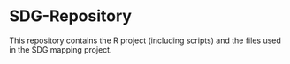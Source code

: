 # SDG-Repository
This repository contains the R project (including scripts) and the files used in the SDG mapping project.
